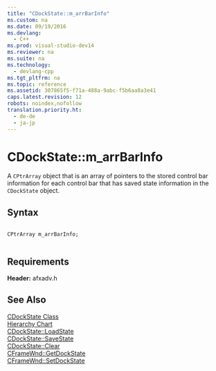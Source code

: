 ```yaml
---
title: "CDockState::m_arrBarInfo"
ms.custom: na
ms.date: 09/19/2016
ms.devlang: 
  - C++
ms.prod: visual-studio-dev14
ms.reviewer: na
ms.suite: na
ms.technology: 
  - devlang-cpp
ms.tgt_pltfrm: na
ms.topic: reference
ms.assetid: 307865f5-f71a-488a-9abc-f5b6aa8a3e41
caps.latest.revision: 12
robots: noindex,nofollow
translation.priority.ht: 
  - de-de
  - ja-jp
---
```

# CDockState::m_arrBarInfo
A `CPtrArray` object that is an array of pointers to the stored control bar information for each control bar that has saved state information in the `CDockState` object.  
  
## Syntax  
  
```  
  
CPtrArray m_arrBarInfo;  
  
```  
  
## Requirements  
 **Header:** afxadv.h  
  
## See Also  
 [CDockState Class](../vs140/CDockState-Class.md)   
 [Hierarchy Chart](../vs140/Hierarchy-Chart.md)   
 [CDockState::LoadState](../vs140/CDockState--LoadState.md)   
 [CDockState::SaveState](../vs140/CDockState--SaveState.md)   
 [CDockState::Clear](../vs140/CDockState--Clear.md)   
 [CFrameWnd::GetDockState](../vs140/CFrameWnd--GetDockState.md)   
 [CFrameWnd::SetDockState](../vs140/CFrameWnd--SetDockState.md)
